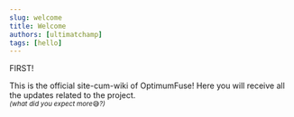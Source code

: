 ```yaml
---
slug: welcome
title: Welcome
authors: [ultimatchamp]
tags: [hello]
---
```


FIRST!

This is the official site-cum-wiki of OptimumFuse! Here you will receive all the updates related to the project.<br />
<small><i>(what did you expect more</i>😅<i>?)</i></small>
